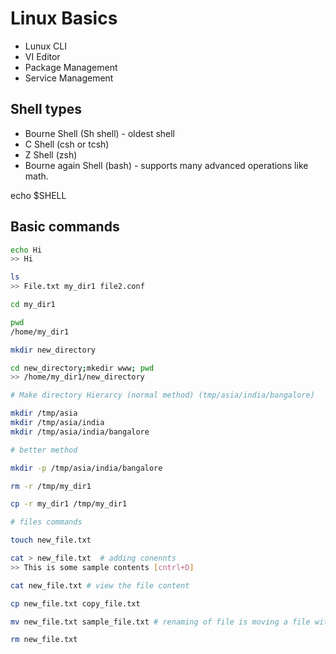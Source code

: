 # Linux Basics

* Lunux CLI
* VI Editor
* Package Management
* Service Management

## Shell types

* Bourne Shell (Sh shell) - oldest shell
* C Shell (csh or tcsh)
* Z Shell (zsh)
* Bourne again Shell (bash) - supports many advanced operations like math.

echo $SHELL

## Basic commands

```sh
echo Hi
>> Hi

ls
>> File.txt my_dir1 file2.conf

cd my_dir1

pwd
/home/my_dir1

mkdir new_directory

cd new_directory;mkedir www; pwd
>> /home/my_dir1/new_directory

# Make directory Hierarcy (normal method) (tmp/asia/india/bangalore)

mkdir /tmp/asia
mkdir /tmp/asia/india
mkdir /tmp/asia/india/bangalore

# better method

mkdir -p /tmp/asia/india/bangalore

rm -r /tmp/my_dir1

cp -r my_dir1 /tmp/my_dir1

# files commands

touch new_file.txt

cat > new_file.txt  # adding conennts
>> This is some sample contents [cntrl+D]

cat new_file.txt # view the file content

cp new_file.txt copy_file.txt

mv new_file.txt sample_file.txt # renaming of file is moving a file within a same directory with a different name

rm new_file.txt
```




